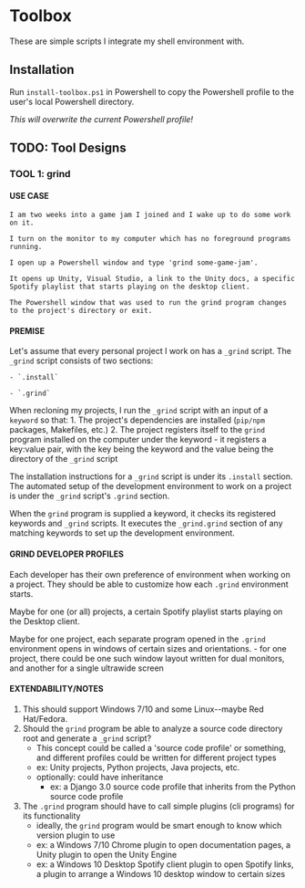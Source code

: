 # Toolbox

These are simple scripts I integrate my shell environment with.

## Installation
Run `install-toolbox.ps1` in Powershell to copy the Powershell profile to the user's local Powershell directory.

*This will overwrite the current Powershell profile!*

## TODO: Tool Designs

### TOOL 1: grind

#### USE CASE
```
I am two weeks into a game jam I joined and I wake up to do some work on it.

I turn on the monitor to my computer which has no foreground programs running.

I open up a Powershell window and type 'grind some-game-jam'.

It opens up Unity, Visual Studio, a link to the Unity docs, a specific Spotify playlist that starts playing on the desktop client. 

The Powershell window that was used to run the grind program changes to the project's directory or exit.
```

#### PREMISE
Let's assume that every personal project I work on has a `_grind` script. 
The `_grind` script consists of two sections:

	- `.install`

	- `.grind`

When recloning my projects, I run the `_grind` script with an input of a `keyword` so that:
	1. The project's dependencies are installed (`pip/npm` packages, Makefiles, etc.)
	2. The project registers itself to the `grind` program installed on the computer under the keyword
		- it registers a key:value pair, with the key being the keyword and the value being the directory of the `_grind` script

The installation instructions for a `_grind` script is under its `.install` section.
The automated setup of the development environment to work on a project is under the `_grind` script's `.grind` section.

When the `grind` program is supplied a keyword, it checks its registered keywords and `_grind` scripts.
It executes the `_grind.grind` section of any matching keywords to set up the development environment.

#### GRIND DEVELOPER PROFILES
Each developer has their own preference of environment when working on a project. They should be able to customize how each `.grind` environment starts.

Maybe for one (or all) projects, a certain Spotify playlist starts playing on the Desktop client.

Maybe for one project, each separate program opened in the `.grind` environment opens in windows of certain sizes and orientations.
	- for one project, there could be one such window layout written for dual monitors, and another for a single ultrawide screen

#### EXTENDABILITY/NOTES
1. This should support Windows 7/10 and some Linux--maybe Red Hat/Fedora. 
2. Should the `grind` program be able to analyze a source code directory root and generate a `_grind` script?
	- This concept could be called a 'source code profile' or something, and different profiles could be written for different project types
	- ex: Unity projects, Python projects, Java projects, etc.
	- optionally: could have inheritance
		- ex: a Django 3.0 source code profile that inherits from the Python source code profile
3. The `.grind` program should have to call simple plugins (cli programs) for its functionality
	- ideally, the `grind` program would be smart enough to know which version plugin to use
	- ex: a Windows 7/10 Chrome plugin to open documentation pages, a Unity plugin to open the Unity Engine
	- ex: a Windows 10 Desktop Spotify client plugin to open Spotify links, a plugin to arrange a Windows 10 desktop window to certain sizes

